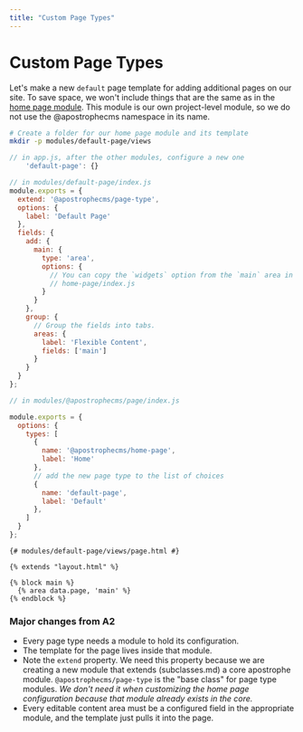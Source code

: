 ```yaml
---
title: "Custom Page Types"
---
```


# Custom Page Types

Let's make a new `default` page template for adding additional pages on our site. To save space, we won't include things that are the same as in the [home page module](widgets-and-templates.md). This module is our own project-level module, so we do not use the @apostrophecms namespace in its name.

```sh
# Create a folder for our home page module and its template
mkdir -p modules/default-page/views
```

```javascript
// in app.js, after the other modules, configure a new one
    'default-page': {}
```

```javascript
// in modules/default-page/index.js
module.exports = {
  extend: '@apostrophecms/page-type',
  options: {
    label: 'Default Page'
  },
  fields: {
    add: {
      main: {
        type: 'area',
        options: {
          // You can copy the `widgets` option from the `main` area in
          // home-page/index.js
        }
      }
    },
    group: {
      // Group the fields into tabs.
      areas: {
        label: 'Flexible Content',
        fields: ['main']
      }
    }
  }
};
```

```js
// in modules/@apostrophecms/page/index.js

module.exports = {
  options: {
    types: [
      {
        name: '@apostrophecms/home-page',
        label: 'Home'
      },
      // add the new page type to the list of choices
      {
        name: 'default-page',
        label: 'Default'
      },
    ]
  }
};
```

```django
{# modules/default-page/views/page.html #}

{% extends "layout.html" %}

{% block main %}
  {% area data.page, 'main' %}
{% endblock %}
```

### Major changes from A2

* Every page type needs a module to hold its configuration.
* The template for the page lives inside that module.
* Note the `extend` property. We need this property because we are creating a new module that extends (subclasses.md) a core apostrophe module. `@apostrophecms/page-type` is the "base class" for page type modules. *We don't need it when customizing the home page configuration because that module already exists in the core.*
* Every editable content area must be a configured field in the appropriate module, and the template just pulls it into the page.